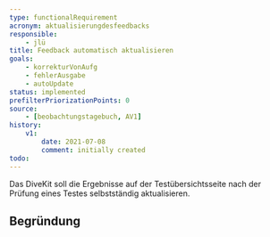 ```yaml
---
type: functionalRequirement
acronym: aktualisierungdesfeedbacks
responsible: 
    - jlü
title: Feedback automatisch aktualisieren
goals: 
    - korrekturVonAufg
    - fehlerAusgabe
    - autoUpdate
status: implemented
prefilterPriorizationPoints: 0
source:
    - [beobachtungstagebuch, AV1]
history:
    v1:
        date: 2021-07-08
        comment: initially created
todo: 
---
```


Das DiveKit soll die Ergebnisse auf der Testübersichtsseite nach der Prüfung eines Testes selbstständig aktualisieren.

## Begründung


